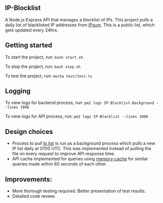 ## IP-Blocklist
A Node.js Express API that manages a blocklist of IPs. This project pulls a daily list of blacklisted IP addresses from [IPsum](https://github.com/stamparm/ipsum). This is a public list, which gets updated every 24hrs.

## Getting started

To start the project, run:
`bash start.sh`

To stop the project, run:
`bash stop.sh`

To test the project, run:
`mocha test/test.ts`

## Logging
To view logs for backend process, run:
`pm2 logs IP-Blocklist-Background --lines 1000`

To view logs for API process, run:
`pm2 logs IP-Blocklist --lines 1000`

## Design choices

- Process to pull [Ip list](https://github.com/stamparm/ipsum) is run as a background process which pulls a new IP list daily at 0700 UTC. This was implemented instead of pulling the file on every request to improve API response time.
- API cache implemented for queries using [memory-cache](https://www.npmjs.com/package/memory-cache) for similar queries made within 60 seconds of each other.

## Improvements:

- More thorough testing required. Better presentation of test results.
- Detailed code review.
